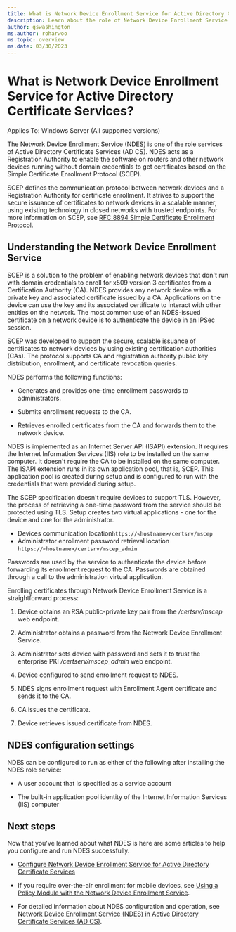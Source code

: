 ```yaml
---
title: What is Network Device Enrollment Service for Active Directory Certificate Services?
description: Learn about the role of Network Device Enrollment Service and how it works with certificates based on Simple Certificate Enrollment Protocol
author: gswashington
ms.author: roharwoo
ms.topic: overview
ms.date: 03/30/2023
---
```


# What is Network Device Enrollment Service for Active Directory Certificate Services?

Applies To: Windows Server (All supported versions)

The Network Device Enrollment Service (NDES) is one of the role services of Active Directory
Certificate Services (AD CS). NDES acts as a Registration Authority to enable the software on
routers and other network devices running without domain credentials to get certificates based on
the Simple Certificate Enrollment Protocol (SCEP).

SCEP defines the communication protocol between network devices and a Registration Authority for
certificate enrollment. It strives to support the secure issuance of certificates to network devices
in a scalable manner, using existing technology in closed networks with trusted endpoints. For more
information on SCEP, see
[RFC 8894 Simple Certificate Enrollment Protocol](https://datatracker.ietf.org/doc/html/rfc8894).

## Understanding the Network Device Enrollment Service

SCEP is a solution to the problem of enabling network devices that don't run with domain credentials
to enroll for x509 version 3 certificates from a Certification Authority (CA). NDES provides any
network device with a private key and associated certificate issued by a CA. Applications on the
device can use the key and its associated certificate to interact with other entities on the
network. The most common use of an NDES-issued certificate on a network device is to authenticate
the device in an IPSec session.

SCEP was developed to support the secure, scalable issuance of certificates to network devices by
using existing certification authorities (CAs). The protocol supports CA and registration authority
public key distribution, enrollment, and certificate revocation queries.

NDES performs the following functions:

- Generates and provides one-time enrollment passwords to administrators.

- Submits enrollment requests to the CA.

- Retrieves enrolled certificates from the CA and forwards them to the network device.

NDES is implemented as an Internet Server API (ISAPI) extension. It requires the Internet
Information Services (IIS) role to be installed on the same computer. It doesn't require the CA to
be installed on the same computer. The ISAPI extension runs in its own application pool, that is,
SCEP. This application pool is created during setup and is configured to run with the credentials
that were provided during setup.

The SCEP specification doesn't require devices to support TLS. However, the process of retrieving a
one-time password from the service should be protected using TLS. Setup creates two virtual
applications - one for the device and one for the administrator.

- Devices communication location`https://<hostname>/certsrv/mscep`
- Administrator enrollment password retrieval location `https://<hostname>/certsrv/mscep_admin`

Passwords are used by the service to authenticate the device before forwarding its enrollment
request to the CA. Passwords are obtained through a call to the
administration virtual application.

Enrolling certificates through Network Device Enrollment Service is a straightforward process:

1. Device obtains an RSA public-private key pair from the _/certsrv/mscep_ web endpoint.

2. Administrator obtains a password from the Network Device Enrollment Service.

3. Administrator sets device with password and sets it to trust the enterprise PKI
   _/certserv/mscep\_admin_ web endpoint.

4. Device configured to send enrollment request to NDES.

5. NDES signs enrollment request with Enrollment Agent certificate and sends it to the CA.

6. CA issues the certificate.

7. Device retrieves issued certificate from NDES.

## NDES configuration settings

NDES can be configured to run as either of the following after installing the NDES role service:

- A user account that is specified as a service account

- The built-in application pool identity of the Internet Information Services (IIS) computer

## Next steps

Now that you've learned about what NDES is here are some articles to help you configure and run NDES
successfully.

- [Configure Network Device Enrollment Service for Active Directory Certificate Services](create-domain-user-account-ndes-service-account.md)

- If you require over-the-air enrollment for mobile devices, see
  [Using a Policy Module with the Network Device Enrollment Service](/previous-versions/windows/it-pro/windows-server-2012-r2-and-2012/dn473016(v=ws.11)).

- For detailed information about NDES configuration and operation, see
  [Network Device Enrollment Service (NDES) in Active Directory Certificate Services (AD CS)](/windows-server/identity/ad-cs/network-device-enrollment-service-overview).
